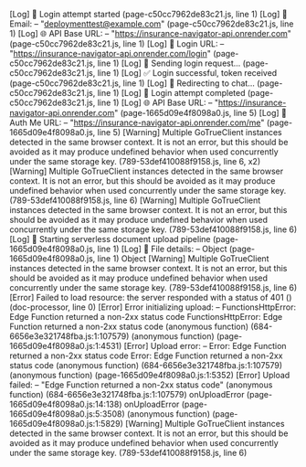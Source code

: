 [Log] 🔐 Login attempt started (page-c50cc7962de83c21.js, line 1)
[Log] 📧 Email: – "deploymenttest@example.com" (page-c50cc7962de83c21.js, line 1)
[Log] 🌐 API Base URL: – "https://insurance-navigator-api.onrender.com" (page-c50cc7962de83c21.js, line 1)
[Log] 🔗 Login URL: – "https://insurance-navigator-api.onrender.com/login" (page-c50cc7962de83c21.js, line 1)
[Log] 🚀 Sending login request... (page-c50cc7962de83c21.js, line 1)
[Log] ✅ Login successful, token received (page-c50cc7962de83c21.js, line 1)
[Log] 🚀 Redirecting to chat... (page-c50cc7962de83c21.js, line 1)
[Log] 🏁 Login attempt completed (page-c50cc7962de83c21.js, line 1)
[Log] 🌐 API Base URL: – "https://insurance-navigator-api.onrender.com" (page-1665d09e4f8098a0.js, line 5)
[Log] 🔗 Auth Me URL: – "https://insurance-navigator-api.onrender.com/me" (page-1665d09e4f8098a0.js, line 5)
[Warning] Multiple GoTrueClient instances detected in the same browser context. It is not an error, but this should be avoided as it may produce undefined behavior when used concurrently under the same storage key. (789-53def410088f9158.js, line 6, x2)
[Warning] Multiple GoTrueClient instances detected in the same browser context. It is not an error, but this should be avoided as it may produce undefined behavior when used concurrently under the same storage key. (789-53def410088f9158.js, line 6)
[Warning] Multiple GoTrueClient instances detected in the same browser context. It is not an error, but this should be avoided as it may produce undefined behavior when used concurrently under the same storage key. (789-53def410088f9158.js, line 6)
[Log] 🚀 Starting serverless document upload pipeline (page-1665d09e4f8098a0.js, line 1)
[Log] 📄 File details: – Object (page-1665d09e4f8098a0.js, line 1)
Object
[Warning] Multiple GoTrueClient instances detected in the same browser context. It is not an error, but this should be avoided as it may produce undefined behavior when used concurrently under the same storage key. (789-53def410088f9158.js, line 6)
[Error] Failed to load resource: the server responded with a status of 401 () (doc-processor, line 0)
[Error] Error initializing upload: – FunctionsHttpError: Edge Function returned a non-2xx status code
FunctionsHttpError: Edge Function returned a non-2xx status code
	(anonymous function) (684-6656e3e321748fba.js:1:107579)
	(anonymous function) (page-1665d09e4f8098a0.js:1:4531)
[Error] Upload error: – Error: Edge Function returned a non-2xx status code
Error: Edge Function returned a non-2xx status code
	(anonymous function) (684-6656e3e321748fba.js:1:107579)
	(anonymous function) (page-1665d09e4f8098a0.js:1:5352)
[Error] Upload failed: – "Edge Function returned a non-2xx status code"
	(anonymous function) (684-6656e3e321748fba.js:1:107579)
	onUploadError (page-1665d09e4f8098a0.js:14:138)
	onUploadError (page-1665d09e4f8098a0.js:5:3508)
	(anonymous function) (page-1665d09e4f8098a0.js:1:5829)
[Warning] Multiple GoTrueClient instances detected in the same browser context. It is not an error, but this should be avoided as it may produce undefined behavior when used concurrently under the same storage key. (789-53def410088f9158.js, line 6)